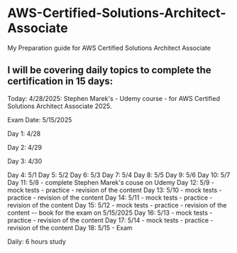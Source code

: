 # AWS-Certified-Solutions-Architect-Associate
My Preparation guide for AWS Certified Solutions Architect Associate


## I will be covering daily topics to complete the certification in 15 days:

Today: 4/28/2025: Stephen Marek's - Udemy course - for AWS Certified Solutions Architect Associate 2025.

Exam Date: 5/15/2025

Day 1: 4/28

Day 2: 4/29

Day 3: 4/30

Day 4: 5/1
Day 5: 5/2
Day 6: 5/3
Day 7: 5/4
Day 8: 5/5
Day 9: 5/6
Day 10: 5/7
Day 11: 5/8  - complete Stephen Marek's couse on Udemy
Day 12: 5/9  - mock tests - practice - revision of the content
Day 13: 5/10 - mock tests - practice - revision of the content
Day 14: 5/11 - mock tests - practice - revision of the content
Day 15: 5/12 - mock tests - practice - revision of the content  -- book for the exam on 5/15/2025
Day 16: 5/13 - mock tests - practice - revision of the content
Day 17: 5/14 - mock tests - practice - revision of the content
Day 18: 5/15 - Exam

Daily: 6 hours study

